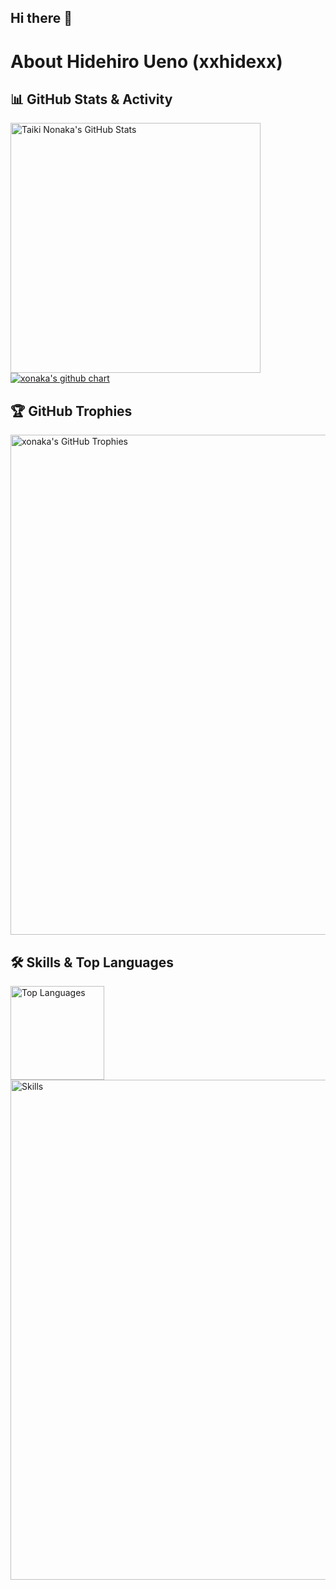 ## Hi there 👋

# About Hidehiro Ueno (xxhidexx)

## 📊 GitHub Stats & Activity

<img width="400" src="https://github-readme-stats.vercel.app/api?username=xonaka&count_private=true&show_icons=true&theme=algolia" alt="Taiki Nonaka's GitHub Stats">
<br>
<a href="https://github.com/xonaka/github-chart">
  <img src="https://github-chart.vercel.app/api?user=xonaka" alt="xonaka's github chart">
</a>

## 🏆 GitHub Trophies

<img width="800" src="https://github-profile-trophy.vercel.app/?username=xonaka&theme=algolia&column=9" alt="xonaka's GitHub Trophies">

## 🛠️ Skills & Top Languages

<img height="150px" src="https://github-readme-stats.vercel.app/api/top-langs/?username=xonaka&layout=compact&count_private=true&show_icons=true&theme=tokyonight" alt="Top Languages">
<br>
<img width="800" src="https://skillicons.dev/icons?i=html,css,python,bash,js,c,cpp,ruby,rails,php" alt="Skills">
